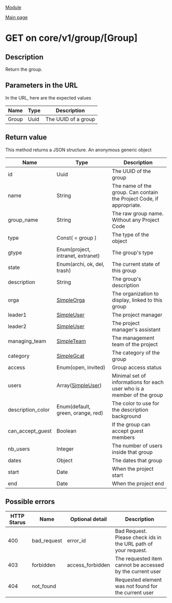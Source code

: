 
[Module](./README.md)

[Main page](../README.md)


# GET on core/v1/group/[Group]

## Description


Return the group.



## Parameters in the URL

In the URL, here are the expected values

Name   | Type    | Description
-------|---------|------------
Group | Uuid | The UUID of a group









## Return value


This method returns a JSON structure. An anonymous generic object

Name   |  Type   |  Description
-------|---------|-------------
id | Uuid | The UUID of the group
name | String | The name of the group. Can contain the Project Code, if appropriate.
group_name | String | The raw group name. Without any Project Code
type | Const( = group ) | The type of the object
gtype | Enum(project, intranet, extranet) | The group's type
state | Enum(archi, ok, del, trash) | The current state of this group
description | String | The group's description
orga | [SimpleOrga](../types/SimpleOrga.md) | The organization to display, linked to this group
leader1 | [SimpleUser](../types/SimpleUser.md) | The project manager
leader2 | [SimpleUser](../types/SimpleUser.md) | The project manager's assistant
managing_team | [SimpleTeam](../types/SimpleTeam.md) | The management team of the project
category | [SimpleGcat](../types/SimpleGcat.md) | The category of the group
access | Enum(open, invited) | Group access status
users | Array([SimpleUser](../types/SimpleUser.md)) | Minimal set of informations for each user who is a member of the group
description_color | Enum(default, green, orange, red) | The color to use for the description background
can_accept_guest | Boolean | If the group can accept guest members
nb_users | Integer | The number of users inside that group
dates | Object | The dates that group
start | Date | When the project start
end | Date | When the project end






## Possible errors


HTTP Starus | Name   | Optional detail   | Description  
------------|--------|-------------------|------------
400 | bad_request | error_id | Bad Request. Please check ids in the URL path of your request.	
403 | forbidden | access_forbidden | The requested item cannot be accessed by the current user	
404 | not_found |  | Requested element was not found for the current user	



